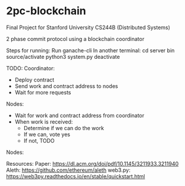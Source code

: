# 2pc-blockchain

Final Project for Stanford University CS244B (Distributed Systems)

2 phase commit protocol using a blockchain coordinator

Steps for running:
Run ganache-cli
In another terminal:
cd server
bin source/activate
python3 system.py
deactivate

TODO:
Coordinator:
- Deploy contract
- Send work and contract address to nodes
- Wait for more requests

Nodes:
- Wait for work and contract address from coordinator
- When work is received:
    - Determine if we can do the work
    - If we can, vote yes
    - If not, TODO

Nodes:


Resources:
Paper: https://dl.acm.org/doi/pdf/10.1145/3211933.3211940
Aleth: https://github.com/ethereum/aleth
web3.py: https://web3py.readthedocs.io/en/stable/quickstart.html